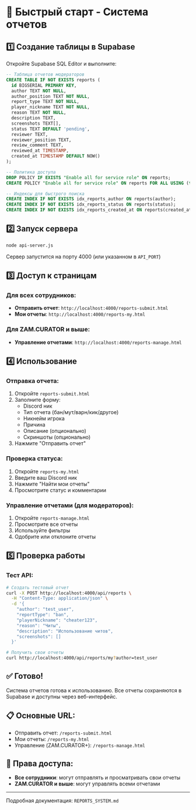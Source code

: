 # 🚀 Быстрый старт - Система отчетов

## 1️⃣ Создание таблицы в Supabase

Откройте Supabase SQL Editor и выполните:

```sql
-- Таблица отчетов модераторов
CREATE TABLE IF NOT EXISTS reports (
  id BIGSERIAL PRIMARY KEY,
  author TEXT NOT NULL,
  author_position TEXT NOT NULL,
  report_type TEXT NOT NULL,
  player_nickname TEXT NOT NULL,
  reason TEXT NOT NULL,
  description TEXT,
  screenshots TEXT[],
  status TEXT DEFAULT 'pending',
  reviewer TEXT,
  reviewer_position TEXT,
  review_comment TEXT,
  reviewed_at TIMESTAMP,
  created_at TIMESTAMP DEFAULT NOW()
);

-- Политика доступа
DROP POLICY IF EXISTS "Enable all for service role" ON reports;
CREATE POLICY "Enable all for service role" ON reports FOR ALL USING (true);

-- Индексы для быстрого поиска
CREATE INDEX IF NOT EXISTS idx_reports_author ON reports(author);
CREATE INDEX IF NOT EXISTS idx_reports_status ON reports(status);
CREATE INDEX IF NOT EXISTS idx_reports_created_at ON reports(created_at DESC);
```

## 2️⃣ Запуск сервера

```bash
node api-server.js
```

Сервер запустится на порту 4000 (или указанном в `API_PORT`)

## 3️⃣ Доступ к страницам

### Для всех сотрудников:
- **Отправить отчет**: `http://localhost:4000/reports-submit.html`
- **Мои отчеты**: `http://localhost:4000/reports-my.html`

### Для ZAM.CURATOR и выше:
- **Управление отчетами**: `http://localhost:4000/reports-manage.html`

## 4️⃣ Использование

### Отправка отчета:
1. Откройте `reports-submit.html`
2. Заполните форму:
   - Discord ник
   - Тип отчета (бан/мут/варн/кик/другое)
   - Никнейм игрока
   - Причина
   - Описание (опционально)
   - Скриншоты (опционально)
3. Нажмите "Отправить отчет"

### Проверка статуса:
1. Откройте `reports-my.html`
2. Введите ваш Discord ник
3. Нажмите "Найти мои отчеты"
4. Просмотрите статус и комментарии

### Управление отчетами (для модераторов):
1. Откройте `reports-manage.html`
2. Просмотрите все отчеты
3. Используйте фильтры
4. Одобрите или отклоните отчеты

## 5️⃣ Проверка работы

### Тест API:
```bash
# Создать тестовый отчет
curl -X POST http://localhost:4000/api/reports \
  -H "Content-Type: application/json" \
  -d '{
    "author": "test_user",
    "reportType": "ban",
    "playerNickname": "cheater123",
    "reason": "Читы",
    "description": "Использование читов",
    "screenshots": []
  }'

# Получить свои отчеты
curl http://localhost:4000/api/reports/my?author=test_user
```

## ✅ Готово!

Система отчетов готова к использованию. Все отчеты сохраняются в Supabase и доступны через веб-интерфейс.

## 📋 Основные URL:

- Отправить отчет: `/reports-submit.html`
- Мои отчеты: `/reports-my.html`
- Управление (ZAM.CURATOR+): `/reports-manage.html`

## 🔐 Права доступа:

- **Все сотрудники**: могут отправлять и просматривать свои отчеты
- **ZAM.CURATOR и выше**: могут управлять всеми отчетами

---

Подробная документация: `REPORTS_SYSTEM.md`

